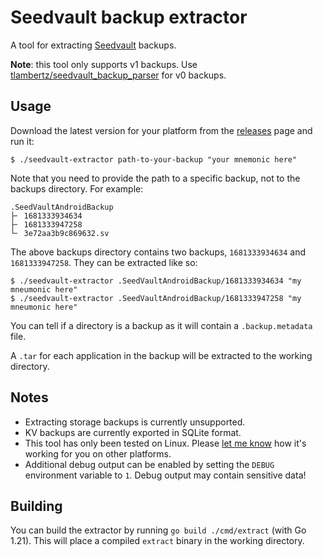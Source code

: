 # Seedvault backup extractor
A tool for extracting [Seedvault](https://github.com/seedvault-app/seedvault) backups.

**Note**: this tool only supports v1 backups. Use [tlambertz/seedvault_backup_parser](https://github.com/tlambertz/seedvault_backup_parser) for v0 backups.

## Usage
Download the latest version for your platform from the [releases](https://github.com/jackwilsdon/seedvault-extractor/releases) page and run it:

```Text
$ ./seedvault-extractor path-to-your-backup "your mnemonic here"
```

Note that you need to provide the path to a specific backup, not to the backups directory. For example:

```Text
.SeedVaultAndroidBackup
├╴ 1681333934634
├╴ 1681333947258
└╴ 3e72aa3b9c869632.sv
```

The above backups directory contains two backups, `1681333934634` and `1681333947258`. They can be extracted like so:

```Text
$ ./seedvault-extractor .SeedVaultAndroidBackup/1681333934634 "my mneumonic here"
$ ./seedvault-extractor .SeedVaultAndroidBackup/1681333947258 "my mneumonic here"
```

You can tell if a directory is a backup as it will contain a `.backup.metadata` file.

A `.tar` for each application in the backup will be extracted to the working directory.

## Notes
 * Extracting storage backups is currently unsupported.
 * KV backups are currently exported in SQLite format.
 * This tool has only been tested on Linux. Please [let me know](https://github.com/jackwilsdon/seedvault-extractor/issues/new) how it's working for you on other platforms.
 * Additional debug output can be enabled by setting the `DEBUG` environment variable to `1`. Debug output may contain sensitive data!

## Building
You can build the extractor by running `go build ./cmd/extract` (with Go 1.21). This will place a compiled `extract` binary in the working directory.
